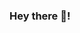 ### Hey there 👋!

<!--
**CodeTyperPro/CodeTyperPro** is a ✨ _special_ ✨ repository because its `README.md` (this file) appears on your GitHub profile.

